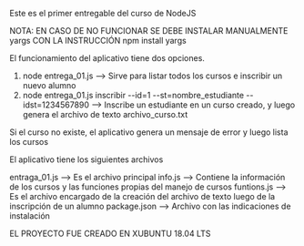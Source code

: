 Este es el primer entregable del curso de NodeJS

NOTA: EN CASO DE NO FUNCIONAR SE DEBE INSTALAR MANUALMENTE yargs CON LA INSTRUCCIÓN npm install yargs

El funcionamiento del aplicativo tiene dos opciones.

1. node entrega_01.js --> Sirve para listar todos los cursos e inscribir un nuevo alumno
2. node entrega_01.js inscribir --id=1 --st=nombre_estudiante --idst=1234567890 --> Inscribe un estudiante en un curso creado, y luego genera el archivo de texto archivo_curso.txt

Si el curso no existe, el aplicativo genera un mensaje de error y luego lista los cursos

El aplicativo tiene los siguientes archivos

entraga_01.js --> Es el archivo principal
info.js --> Contiene la información de los cursos y las funciones propias del manejo de cursos
funtions.js --> Es el archivo encargado de la creación del archivo de texto luego de la inscripción de un alumno
package.json --> Archivo con las indicaciones de instalación

EL PROYECTO FUE CREADO EN XUBUNTU 18.04 LTS


